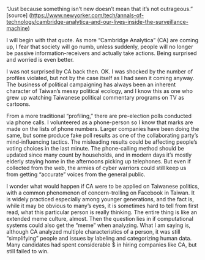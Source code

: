 “Just because something isn’t new doesn’t mean that it’s not outrageous.” [source] (https://www.newyorker.com/tech/annals-of-technology/cambridge-analytica-and-our-lives-inside-the-surveillance-machine)

I will begin with that quote. As more “Cambridge Analytica” (CA) are coming up, I fear that society will go numb, unless suddenly, people will no longer be passive information-receivers and actually take actions. Being surprised and worried is even better.

I was not surprised by CA back then. OK. I was shocked by the number of profiles violated, but not by the case itself as I had seen it coming anyway. The business of political campaigning has always been an inherent character of Taiwan’s messy political ecology, and I know this as one who grew up watching Taiwanese political commentary programs on TV as cartoons.

From a more traditional “profiling,” there are pre-election polls conducted via phone calls. I volunteered as a phone-person so I know that marks are made on the lists of phone numbers. Larger companies have been doing the same, but some produce fake poll results as one of the collaborating party’s mind-influencing tactics. The misleading results could be affecting people’s voting choices in the last minute. The phone-calling method should be updated since many count by households, and in modern days it’s mostly elderly staying home in the afternoons picking up telephones. But even if collected from the web, the armies of cyber warriors could still keep us from getting “accurate” voices from the general public.

I wonder what would happen if CA were to be applied on Taiwanese politics, with a common phenomenon of concern-trolling on Facebook in Taiwan. It is widely practiced especially among younger generations, and the fact is, while it may be obvious to many’s eyes, it is sometimes hard to tell from first read, what this particular person is really thinking. The entire thing is like an extended meme culture, almost. Then the question lies in if computational systems could also get the “meme” when analyzing. What I am saying is, although CA analyzed multiple characteristics of a person, it was still “simplifying” people and issues by labeling and categorizing human data. Many candidates had spent considerable $ in hiring companies like CA, but still failed to win.
